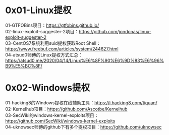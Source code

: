 # 0x01-Linux提权
01-GTFOBins项目：https://gtfobins.github.io/  
02-linux-exploit-suggester-2项目：https://github.com/jondonas/linux-exploit-suggester-2  
03-CentOS7系统利用suid提权获取Root Shell：https://www.freebuf.com/articles/system/244627.html  
04-atsud0师傅的Linux提权方式汇总：https://atsud0.me/2020/04/14/Linux%E6%8F%90%E6%9D%83%E6%96%B9%E5%BC%8F/  

# 0x02-Windows提权
01-hacking8的Windows提权在线辅助工具：https://i.hacking8.com/tiquan/  
02-Kernelhub项目：https://github.com/Ascotbe/Kernelhub  
03-SecWiki的windows-kernel-exploits项目：https://github.com/SecWiki/windows-kernel-exploits  
04-uknowsec师傅的github下有多个提权项目：https://github.com/uknowsec  
